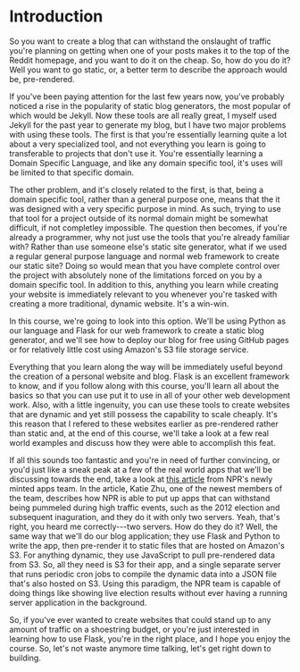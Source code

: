 # Introduction

So you want to create a blog that can withstand the onslaught of traffic you're planning on getting when one of your posts makes it to the top of the Reddit homepage, and you want to do it on the cheap. So, how do you do it? Well you want to go static, or, a better term to describe the approach would be, pre-rendered.

If you've been paying attention for the last few years now, you've probably noticed a rise in the popularity of static blog generators, the most popular of which would be Jekyll. Now these tools are all really great, I myself used Jekyll for the past year to generate my blog, but I have two major problems with using these tools. The first is that you're essentially learning quite a lot about a very specialized tool, and not everything you learn is going to transferable to projects that don't use it. You're essentially learning a Domain Specific Language, and like any domain specific tool, it's uses will be limited to that specific domain.

The other problem, and it's closely related to the first, is that, being a domain specific tool, rather than a general purpose one, means that the it was designed with a very specific purpose in mind. As such, trying to use that tool for a project outside of its normal domain might be somewhat difficult, if not completley impossible. The question then becomes, if you're already a programmer, why not just use the tools that you're already familiar with? Rather than use someone else's static site generator, what if we used a regular general purpose language and normal web framework to create our static site? Doing so would mean that you have complete control over the project with absolutely none of the limitations forced on you by a domain specific tool. In addition to this, anything you learn while creating your website is immediately relevant to you whenever you're tasked with creating a more traditional, dynamic website. It's a win-win.

In this course, we're going to look into this option. We'll be using Python as our language and Flask for our web framework to create a static blog generator, and we'll see how to deploy our blog for free using GitHub pages or for relatively little cost using Amazon's S3 file storage service.

Everything that you learn along the way will be immediately useful beyond the creation of a personal website and blog. Flask is an excellent framework to know, and if you follow along with this course, you'll learn all about the basics so that you can use put it to use in all of your other web development work. Also, with a little ingenuity, you can use these tools to create websites that are dynamic and yet still possess the capability to scale cheaply. It's this reason that I refered to these websites earlier as pre-rendered rather than static and, at the end of this course, we'll take a look at a few real world examples and discuss how they were able to accomplish this feat.

If all this sounds too fantastic and you're in need of further convincing, or you'd just like a sneak peak at a few of the real world apps that we'll be discussing towards the end, take a look at [this article][npr] from NPR's newly minted apps team. In the article, Katie Zhu, one of the newest members of the team, describes how NPR is able to put up apps that can withstand being pummeled during high traffic events, such as the 2012 election and subsequent inaguration, and they do it with only two servers. Yeah, that's right, you heard me correctly---two servers. How do they do it? Well, the same way that we'll do our blog application; they use Flask and Python to write the app, then pre-render it to static files that are hosted on Amazon's S3. For anything dynamic, they use JavaScript to pull pre-rendered data from S3. So, all they need is S3 for their app, and a single separate server that runs periodic cron jobs to compile the dynamic data into a JSON file that's also hosted on S3. Using this paradigm, the NPR team is capable of doing things like showing live election results without ever having a running server application in the background.

So, if you've ever wanted to create websites that could stand up to any amount of traffic on a shoestring budget, or you're just interested in learning how to use Flask, you're in the right place, and I hope you enjoy the course. So, let's not waste anymore time talking, let's get right down to building.

[npr]: http://blog.apps.npr.org/2013/02/14/app-template-redux.html
